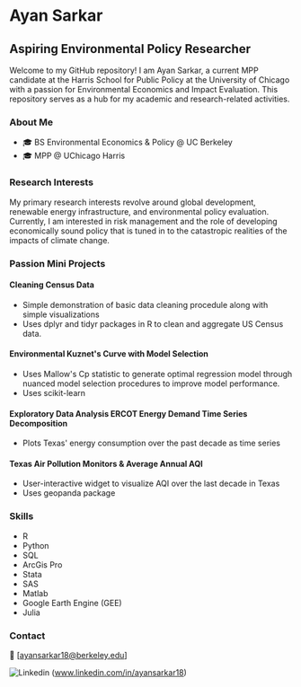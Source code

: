 # Ayan Sarkar

## Aspiring Environmental Policy Researcher

Welcome to my GitHub repository! I am Ayan Sarkar, a current MPP candidate at the Harris School for Public Policy at the University of Chicago with a passion for Environmental Economics and Impact Evaluation. This repository serves as a hub for my academic and research-related activities.

### About Me

- 🎓 BS Environmental Economics & Policy @ UC Berkeley
- 🎓 MPP @ UChicago Harris

### Research Interests

My primary research interests revolve around global development, renewable energy infrastructure, and environmental policy evaluation. Currently, I am interested in risk management and the role of developing economically sound policy that is tuned in to the catastropic realities of the impacts of climate change. 

### Passion Mini Projects

#### Cleaning Census Data
- Simple demonstration of basic data cleaning procedule along with simple visualizations
- Uses dplyr and tidyr packages in R to clean and aggregate US Census data.

#### Environmental Kuznet's Curve with Model Selection
- Uses Mallow's Cp statistic to generate optimal regression model through nuanced model selection procedures to improve model performance.
- Uses scikit-learn

#### Exploratory Data Analysis ERCOT Energy Demand Time Series Decomposition
- Plots Texas' energy consumption over the past decade as time series

#### Texas Air Pollution Monitors & Average Annual AQI
- User-interactive widget to visualize AQI over the last decade in Texas
- Uses geopanda package



### Skills

- R
- Python
- SQL
- ArcGis Pro
- Stata
- SAS
- Matlab
- Google Earth Engine (GEE)
- Julia

### Contact

📧 [ayansarkar18@berkeley.edu]

![Linkedin](https://i.sstatic.net/gVE0j.png) (www.linkedin.com/in/ayansarkar18)
&nbsp;
<!---
A-Sarkar18/A-Sarkar18 is a ✨ special ✨ repository because its `README.md` (this file) appears on your GitHub profile.
You can click the Preview link to take a look at your changes.
--->
